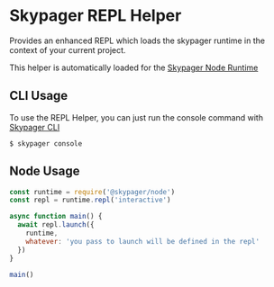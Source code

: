 # Skypager REPL Helper

Provides an enhanced REPL which loads the skypager runtime in the context of your current project.

This helper is automatically loaded for the [Skypager Node Runtime](../../runtimes/node)

## CLI Usage

To use the REPL Helper, you can just run the console command with [Skypager CLI](../../devtools/cli)

```shell
$ skypager console
```

## Node Usage

```javascript
const runtime = require('@skypager/node')
const repl = runtime.repl('interactive')

async function main() {
  await repl.launch({
    runtime,
    whatever: 'you pass to launch will be defined in the repl'
  })
}

main()
```